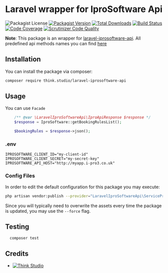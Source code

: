 # Laravel wrapper for IproSoftware Api

![Packagist License](https://img.shields.io/packagist/l/think.studio/laravel-iprosoftware-api?color=%234dc71f)
[![Packagist Version](https://img.shields.io/packagist/v/think.studio/laravel-iprosoftware-api)](https://packagist.org/packages/think.studio/laravel-iprosoftware-api)
[![Total Downloads](https://img.shields.io/packagist/dt/think.studio/laravel-iprosoftware-api)](https://packagist.org/packages/think.studio/laravel-iprosoftware-api)
[![Build Status](https://scrutinizer-ci.com/g/dev-think-one/laravel-iprosoftware-api/badges/build.png?b=main)](https://scrutinizer-ci.com/g/dev-think-one/laravel-iprosoftware-api/build-status/main)
[![Code Coverage](https://scrutinizer-ci.com/g/dev-think-one/laravel-iprosoftware-api/badges/coverage.png?b=main)](https://scrutinizer-ci.com/g/dev-think-one/laravel-iprosoftware-api/?branch=main)
[![Scrutinizer Code Quality](https://scrutinizer-ci.com/g/dev-think-one/laravel-iprosoftware-api/badges/quality-score.png?b=main)](https://scrutinizer-ci.com/g/dev-think-one/laravel-iprosoftware-api/?branch=main)


**Note**: This package is an wrapper for [laravel-iprosoftware-api](https://github.com/dev-think-one/laravel-iprosoftware-api). All predefined api methods names you can find [here](https://github.com/dev-think-one/laravel-iprosoftware-api/blob/master/src/Traits/HasApiMethods.php)

## Installation

You can install the package via composer:

```bash
composer require think.studio/laravel-iprosoftware-api
```

## Usage

You can use `Facade`
```php
    /** @var \LaravelIproSoftwareApi\IproApiResponse $response */
    $response = IproSoftware::getBookingRulesList();

    $bookingRules = $response->json();
```

### .env
```dotenv
IPROSOFTWARE_CLIENT_ID="my-client-id"
IPROSOFTWARE_CLIENT_SECRET="my-secret-key"
IPROSOFTWARE_API_HOST="http://myapp.i-pro3.co.uk"
```

### Config Files

In order to edit the default configuration for this package you may execute:

```bash
php artisan vendor:publish --provider="LaravelIproSoftwareApi\ServiceProvider" 
```
Since you will typically need to overwrite the assets every time the package is updated, you may use the `--force` flag.

## Testing

```shell
  composer test
```

## Credits

- [![Think Studio](https://think.studio.github.io/images/sponsors/packages/logo-think-studio.png)](https://think.studio/)
